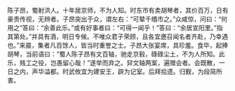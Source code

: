 陈子昂，蜀射洪人。十年居京师，不为人知。时东市有卖胡琴者，其价百万，日有豪贵传视，无辨者。子昂突出于众，谓左右：“可辇千缗市之。”众咸惊，问曰：“何用之”答曰：“余善此乐。”或有好事者曰：“可得一闻乎！”答曰：“余居宣阳里。”指其第处。”并具有酒，明日专候。不唯众君子荣顾，且各宜邀召闻名者齐赴，乃幸遇也。”来晨，集者凡百馀人，皆当时重誉之士。子昂大张宴席，具珍羞。食毕，起捧胡琴，当前语曰：“蜀人陈子昂有文百轴，驰走京毂，碌碌尘土，不为人所知。此乐，贱工之役，岂愚留心哉！”遂举而弃之。舁文轴两案，遍赠会者。会既散，一日之内，声华溢都。时武攸宜为建安王，辟为记室。后拜拾遗。归觐，为段简所害。